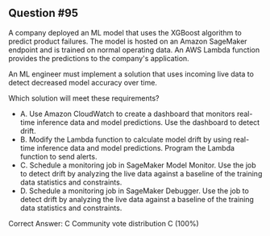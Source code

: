 ## Question #95

A company deployed an ML model that uses the XGBoost algorithm to predict product failures. The model is hosted on an Amazon SageMaker endpoint and is trained on normal operating data. An AWS Lambda function provides the predictions to the company's application.

An ML engineer must implement a solution that uses incoming live data to detect decreased model accuracy over time.

Which solution will meet these requirements?

- A. Use Amazon CloudWatch to create a dashboard that monitors real-time inference data and model predictions. Use the dashboard to detect drift.
- B. Modify the Lambda function to calculate model drift by using real-time inference data and model predictions. Program the Lambda function to send alerts.
- C. Schedule a monitoring job in SageMaker Model Monitor. Use the job to detect drift by analyzing the live data against a baseline of the training data statistics and constraints.
- D. Schedule a monitoring job in SageMaker Debugger. Use the job to detect drift by analyzing the live data against a baseline of the training data statistics and constraints. 

Correct Answer: 
C Community vote distribution C (100%)